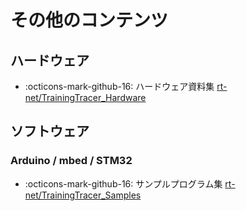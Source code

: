 # その他のコンテンツ

## ハードウェア

- :octicons-mark-github-16: 
ハードウェア資料集
[rt-net/TrainingTracer_Hardware](https://github.com/rt-net/TrainingTracer_Hardware)
    

## ソフトウェア

### Arduino / mbed / STM32

- :octicons-mark-github-16: 
サンプルプログラム集
[rt-net/TrainingTracer_Samples](https://github.com/rt-net/TrainingTracer_Samples)
